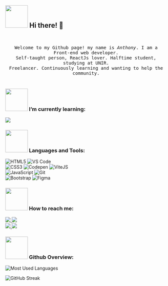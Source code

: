 ## <img src="https://github.com/tony21019/tony21019/blob/main/resources/welcomeglitch.gif" width=70px /> Hi there! 👋

<br/>
<p align="center" >
  <samp>
    Welcome to my Github page! my name is <em>Anthony</em>. I am a Front-end web developer.
      <br/>
    Self-taught person, ReactJs lover. Halftime student, studying at UNIR.
    <br/>
    Freelancer. Continuously learning and wanting to help the community.
      <br/>
  </samp>
  <br/>
</p>

### <img src="https://github.com/tony21019/tony21019/blob/main/resources/spongebob-squarepants-sunglasses.gif" width="70px" /> I’m currently learning: 


<img src="https://img.shields.io/badge/React-20232A?style=for-the-badge&logo=react&logoColor=61DAFB"/>

### <img src="https://github.com/tony21019/tony21019/blob/main/resources/do-it-yourself-tools.gif" width="70px"/> Languages and Tools:

![HTML5](https://img.shields.io/badge/HTML5-E34F26?style=for-the-badge&logo=html5&logoColor=white) ![VS Code](https://img.shields.io/badge/Visual%20Studio%20Code-0078d7.svg?style=for-the-badge&logo=visual-studio-code&logoColor=white)
</br>![CSS3](https://img.shields.io/badge/CSS3-1572B6?style=for-the-badge&logo=css3&logoColor=white) ![Codepen](https://img.shields.io/badge/CodePen-white?style=for-the-badge&logo=codepen&logoColor=black) ![ViteJS](https://img.shields.io/badge/vite-%23646CFF.svg?style=for-the-badge&logo=vite&logoColor=white)
</br>![JavaScript](https://img.shields.io/badge/javascript-%23323330.svg?style=for-the-badge&logo=javascript&logoColor=%23F7DF1E) ![Git](https://img.shields.io/badge/git-%23F05033.svg?style=for-the-badge&logo=git&logoColor=white)
</br>![Bootstrap](https://img.shields.io/badge/Bootstrap-563D7C?style=for-the-badge&logo=bootstrap&logoColor=white) ![Figma](https://img.shields.io/badge/figma-%23F24E1E.svg?style=for-the-badge&logo=figma&logoColor=white)

### <img src="https://github.com/tony21019/tony21019/blob/main/resources/bongocat.gif" width="70px" /> How to reach me: 

 <a href="mailto:admm1225@gmail.com"> <img src="https://img.shields.io/badge/Gmail-D14836?style=for-the-badge&logo=gmail&logoColor=white" /> </a> <a href="wa.me/573186781095"> <img src="https://img.shields.io/badge/WhatsApp-25D366?style=for-the-badge&logo=whatsapp&logoColor=white" /></a> 
 </br><a href="https://www.linkedin.com/in/anthony-molina-662a32192/"> <img src="https://img.shields.io/badge/LinkedIn-0077B5?style=for-the-badge&logo=linkedin&logoColor=white" /> </a><a href="https://www.instagram.com/notheretony"> <img src="https://img.shields.io/badge/Instagram-E4405F?style=for-the-badge&logo=instagram&logoColor=white"/></a>

### <img src="https://github.com/tony21019/tony21019/blob/main/resources/kermit-freaking.gif" width="70px"  /> Github Overview:
![Most Used Languages](https://github-readme-stats.vercel.app/api/top-langs/?username=anthonymolinam&theme=radical)

![GitHub Streak](https://github-readme-streak-stats.herokuapp.com?user=anthonymolinam&theme=radical)
<!--
**tony21019/tony21019** is a ✨ _special_ ✨ repository because its `README.md` (this file) appears on your GitHub profile.

Here are some ideas to get you started:

- 🔭 I’m currently working on ...
- 🌱 I’m currently learning ...
- 👯 I’m looking to collaborate on ...
- 🤔 I’m looking for help with ...
- 💬 Ask me about ...
- 📫 How to reach me: ...
- 😄 Pronouns: ...
- ⚡ Fun fact: ...
-->
